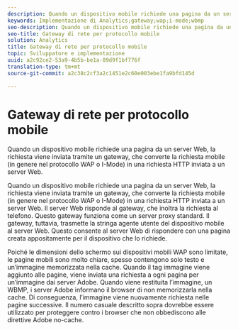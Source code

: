 ```yaml
---
description: Quando un dispositivo mobile richiede una pagina da un server Web, la richiesta viene inviata tramite un gateway, che converte la richiesta mobile (in genere nel protocollo WAP o I-Mode) in una richiesta HTTP inviata a un server Web.
keywords: Implementazione di Analytics;gateway;wap;i-mode;wbmp
seo-description: Quando un dispositivo mobile richiede una pagina da un server Web, la richiesta viene inviata tramite un gateway, che converte la richiesta mobile (in genere nel protocollo WAP o I-Mode) in una richiesta HTTP inviata a un server Web.
seo-title: Gateway di rete per protocollo mobile
solution: Analytics
title: Gateway di rete per protocollo mobile
topic: Sviluppatore e implementazione
uuid: a2c92ce2-53a9-4b5b-be1a-89d9f1bf776f
translation-type: tm+mt
source-git-commit: a2c38c2cf3a2c1451e2c60e003ebe1fa9bfd145d

---
```



# Gateway di rete per protocollo mobile

Quando un dispositivo mobile richiede una pagina da un server Web, la richiesta viene inviata tramite un gateway, che converte la richiesta mobile (in genere nel protocollo WAP o I-Mode) in una richiesta HTTP inviata a un server Web.

Quando un dispositivo mobile richiede una pagina da un server Web, la richiesta viene inviata tramite un gateway, che converte la richiesta mobile (in genere nel protocollo WAP o I-Mode) in una richiesta HTTP inviata a un server Web. Il server Web risponde al gateway, che inoltra la richiesta al telefono. Questo gateway funziona come un server proxy standard. Il gateway, tuttavia, trasmette la stringa agente utente del dispositivo mobile al server Web. Questo consente al server Web di rispondere con una pagina creata appositamente per il dispositivo che lo richiede.

Poiché le dimensioni dello schermo sui dispositivi mobili WAP sono limitate, le pagine mobili sono molto chiare, spesso contengono solo testo e un’immagine memorizzata nella cache. Quando il tag immagine viene aggiunto alle pagine, viene inviata una richiesta a ogni pagina per un’immagine dai server Adobe. Quando viene restituita l’immagine, un WBMP, i server Adobe informano il browser di non memorizzarla nella cache. Di conseguenza, l’immagine viene nuovamente richiesta nelle pagine successive. Il numero casuale descritto sopra dovrebbe essere utilizzato per proteggere contro i browser che non obbediscono alle direttive Adobe no-cache.
